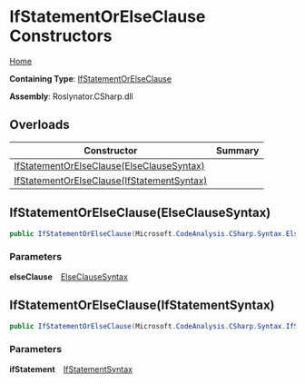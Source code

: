 # IfStatementOrElseClause Constructors

[Home](../../../../README.md)

**Containing Type**: [IfStatementOrElseClause](../README.md)

**Assembly**: Roslynator\.CSharp\.dll

## Overloads

| Constructor | Summary |
| ----------- | ------- |
| [IfStatementOrElseClause(ElseClauseSyntax)](#Roslynator_CSharp_IfStatementOrElseClause__ctor_Microsoft_CodeAnalysis_CSharp_Syntax_ElseClauseSyntax_) | |
| [IfStatementOrElseClause(IfStatementSyntax)](#Roslynator_CSharp_IfStatementOrElseClause__ctor_Microsoft_CodeAnalysis_CSharp_Syntax_IfStatementSyntax_) | |

## IfStatementOrElseClause\(ElseClauseSyntax\) <a name="Roslynator_CSharp_IfStatementOrElseClause__ctor_Microsoft_CodeAnalysis_CSharp_Syntax_ElseClauseSyntax_"></a>

```csharp
public IfStatementOrElseClause(Microsoft.CodeAnalysis.CSharp.Syntax.ElseClauseSyntax elseClause)
```

### Parameters

**elseClause** &ensp; [ElseClauseSyntax](https://docs.microsoft.com/en-us/dotnet/api/microsoft.codeanalysis.csharp.syntax.elseclausesyntax)

## IfStatementOrElseClause\(IfStatementSyntax\) <a name="Roslynator_CSharp_IfStatementOrElseClause__ctor_Microsoft_CodeAnalysis_CSharp_Syntax_IfStatementSyntax_"></a>

```csharp
public IfStatementOrElseClause(Microsoft.CodeAnalysis.CSharp.Syntax.IfStatementSyntax ifStatement)
```

### Parameters

**ifStatement** &ensp; [IfStatementSyntax](https://docs.microsoft.com/en-us/dotnet/api/microsoft.codeanalysis.csharp.syntax.ifstatementsyntax)